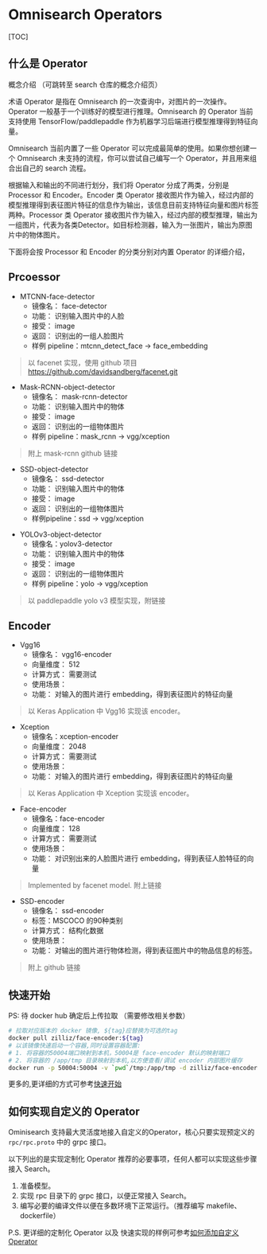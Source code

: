 # Omnisearch Operators
[TOC]

## 什么是 Operator

概念介绍 （可跳转至 search 仓库的概念介绍页）

术语 Operator 是指在 Omnisearch 的一次查询中，对图片的一次操作。Operator 一般基于一个训练好的模型进行推理。Omnisearch 的 Operator 当前支持使用 TensorFlow/paddlepaddle 作为机器学习后端进行模型推理得到特征向量。

Omnisearch 当前内置了一些 Operator 可以完成最简单的使用。如果你想创建一个 Omnisearch 未支持的流程，你可以尝试自己编写一个 Operator，并且用来组合出自己的 search 流程。

根据输入和输出的不同进行划分，我们将 Operator 分成了两类，分别是 Processor 和 Encoder。Encoder 类 Operator 接收图片作为输入，经过内部的模型推理得到表征图片特征的信息作为输出，该信息目前支持特征向量和图片标签两种。Processor 类 Operator 接收图片作为输入，经过内部的模型推理，输出为一组图片，代表为各类Detector。如目标检测器，输入为一张图片，输出为原图片中的物体图片。

下面将会按 Processor 和 Encoder 的分类分别对内置 Operator 的详细介绍，

## Prcoessor
- MTCNN-face-detector
    - 镜像名： face-detector
    - 功能： 识别输入图片中的人脸
    - 接受： image
    - 返回： 识别出的一组人脸图片
    - 样例 pipeline：mtcnn_detect_face -> face_embedding

> 以 facenet 实现，使用 github 项目 https://github.com/davidsandberg/facenet.git

- Mask-RCNN-object-detector
    - 镜像名： mask-rcnn-detector
    - 功能： 识别输入图片中的物体
    - 接受： image
    - 返回： 识别出的一组物体图片
    - 样例 pipeline：mask_rcnn -> vgg/xception

> 附上 mask-rcnn github 链接

- SSD-object-detector
    - 镜像名： ssd-detector
    - 功能： 识别输入图片中的物体
    - 接受： image
    - 返回： 识别出的一组物体图片
    - 样例pipeline：ssd -> vgg/xception

> 

- YOLOv3-object-detector
    - 镜像名：yolov3-detector
    - 功能： 识别输入图片中的物体
    - 接受： image
    - 返回： 识别出的一组物体图片
    - 样例 pipeline：yolo -> vgg/xception

> 以 paddlepaddle yolo v3 模型实现，附链接

## Encoder
- Vgg16
    - 镜像名： vgg16-encoder
    - 向量维度： 512
    - 计算方式： 需要测试
    - 使用场景：
    - 功能： 对输入的图片进行 embedding，得到表征图片的特征向量

> 以 Keras Application 中 Vgg16 实现该 encoder。
- Xception
    - 镜像名：xception-encoder
    - 向量维度： 2048
    - 计算方式： 需要测试
    - 使用场景：
    - 功能： 对输入的图片进行 embedding，得到表征图片的特征向量

> 以 Keras Application 中 Xception 实现该 encoder。

- Face-encoder
    - 镜像名：face-encoder
    - 向量维度： 128
    - 计算方式： 需要测试
    - 使用场景：
    - 功能： 对识别出来的人脸图片进行 embedding，得到表征人脸特征的向量

> Implemented by facenet model. 附上链接

- SSD-encoder
    - 镜像名： ssd-encoder
    - 标签：MSCOCO 的90种类别
    - 计算方式： 结构化数据
    - 使用场景：
    - 功能： 对输出的图片进行物体检测，得到表征图片中的物品信息的标签。
> 附上 github 链接


## 快速开始
PS: 待 docker hub 确定后上传拉取 （需要修改相关参数）

```bash
# 拉取对应版本的 docker 镜像, ${tag}应替换为可选的tag
docker pull zilliz/face-encoder:${tag}
# 以该镜像快速启动一个容器,同时设置容器配置:
# 1. 将容器的50004端口映射到本机，50004是 face-encoder 默认的映射端口
# 2. 将容器的 /app/tmp 目录映射到本机,以方便查看/调试 encoder 内部图片缓存
docker run -p 50004:50004 -v `pwd`/tmp:/app/tmp -d zilliz/face-encoder:${tag}
```
更多的,更详细的方式可参考[快速开始](./QuickStart.md)

## 如何实现自定义的 Operator
Ominisearch 支持最大灵活度地接入自定义的Operator，核心只要实现预定义的 ```rpc/rpc.proto``` 中的 grpc 接口。

以下列出的是实现定制化 Operator 推荐的必要事项，任何人都可以实现这些步骤接入 Search。

1. 准备模型。
2. 实现 rpc 目录下的 grpc 接口，以便正常接入 Search。
3. 编写必要的编译文件以便在多数环境下正常运行。（推荐编写 makefile、 dockerfile）

P.S. 更详细的定制化 Operator 以及 快速实现的样例可参考[如何添加自定义 Operator ](./HowToAddAOperator.md)

